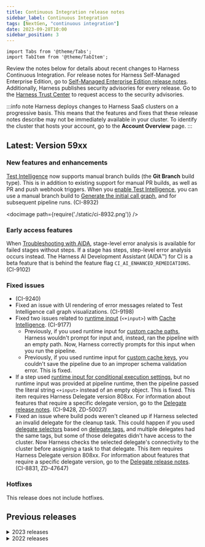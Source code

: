 ```yaml
---
title: Continuous Integration release notes
sidebar_label: Continuous Integration
tags: [NextGen, "continuous integration"]
date: 2023-09-28T10:00
sidebar_position: 3
---
```


```mdx-code-block
import Tabs from '@theme/Tabs';
import TabItem from '@theme/TabItem';
```

<DocsButton icon = "fa-solid fa-square-rss" text="Subscribe via RSS" link="/release-notes/continuous-integration/rss.xml" />

Review the notes below for details about recent changes to Harness Continuous Integration. For release notes for Harness Self-Managed Enterprise Edition, go to [Self-Managed Enterprise Edition release notes](/release-notes/self-managed-enterprise-edition). Additionally, Harness publishes security advisories for every release. Go to the [Harness Trust Center](https://trust.harness.io/?itemUid=c41ff7d5-98e7-4d79-9594-fd8ef93a2838&source=documents_card) to request access to the security advisories.

:::info note
Harness deploys changes to Harness SaaS clusters on a progressive basis. This means that the features and fixes that these release notes describe may not be immediately available in your cluster. To identify the cluster that hosts your account, go to the **Account Overview** page.
:::

## Latest: Version 59xx

<!-- Sept 28 2023 -->

### New features and enhancements

[Test Intelligence](/docs/continuous-integration/use-ci/set-up-test-intelligence/) now supports manual branch builds (the **Git Branch** build type). This is in addition to existing support for manual PR builds, as well as PR and push webhook triggers. When you [enable Test Intelligence](/docs/continuous-integration/use-ci/set-up-test-intelligence/#enable-test-intelligence), you can use a manual branch build to [Generate the initial call graph](/docs/continuous-integration/use-ci/set-up-test-intelligence/#generate-the-initial-call-graph), and for subsequent pipeline runs. (CI-8932)

<!-- ![](./static/ci-8932.png) -->

<docimage path={require('./static/ci-8932.png')} />

### Early access features

When [Troubleshooting with AIDA](/docs/continuous-integration/troubleshoot-ci/aida), stage-level error analysis is available for failed stages without steps. If a stage has steps, step-level error analysis occurs instead. The Harness AI Development Assistant (AIDA:tm:) for CI is a beta feature that is behind the feature flag `CI_AI_ENHANCED_REMEDIATIONS`. (CI-9102)

### Fixed issues

* <!-- unclear --> (CI-9240)
* Fixed an issue with UI rendering of error messages related to Test Intelligence call graph visualizations. (CI-9198)
* Fixed two issues related to [runtime input](/docs/platform/variables-and-expressions/runtime-inputs#runtime-inputs) (`<+input>`) with [Cache Intelligence](/docs/continuous-integration/use-ci/caching-ci-data/cache-intelligence). (CI-9177)
   * Previously, if you used runtime input for [custom cache paths](/docs/continuous-integration/use-ci/caching-ci-data/cache-intelligence#customize-cache-paths), Harness wouldn't prompt for input and, instead, ran the pipeline with an empty path. Now, Harness correctly prompts for this input when you run the pipeline.
   * Previously, if you used runtime input for [custom cache keys](/docs/continuous-integration/use-ci/caching-ci-data/cache-intelligence#customize-cache-keys), you couldn't save the pipeline due to an improper schema validation error. This is fixed.
* If a step used [runtime input for conditional execution settings](/docs/platform/pipelines/w_pipeline-steps-reference/step-skip-condition-settings/#conditional-execution-as-a-runtime-input), but no runtime input was provided at pipeline runtime, then the pipeline passed the literal string `<+input>` instead of an empty object. This is fixed. This item requires Harness Delegate version 808xx. For information about features that require a specific delegate version, go to the [Delegate release notes](/release-notes/delegate). (CI-9428, ZD-50027)
* Fixed an issue where build pods weren't cleaned up if Harness selected an invalid delegate for the cleanup task. This could happen if you used [delegate selectors](/docs/platform/Delegates/manage-delegates/select-delegates-with-selectors) based on [delegate tags](/docs/platform/Delegates/manage-delegates/select-delegates-with-selectors#delegate-tags), and multiple delegates had the same tags, but some of those delegates didn't have access to the cluster. Now Harness checks the selected delegate's connectivity to the cluster before assigning a task to that delegate. This item requires Harness Delegate version 808xx. For information about features that require a specific delegate version, go to the [Delegate release notes](/release-notes/delegate). <!-- The CI change was in 5801 but required delegate 807xx, which there was none, so the delegate portion is in 808xx --> (CI-8831, ZD-47647)

### Hotfixes

This release does not include hotfixes.

## Previous releases

<details>
<summary>2023 releases</summary>

#### September 19, 2023, version 5801

##### New features and enhancements

* You can now use the [Upload Artifacts to S3 step](/docs/continuous-integration/use-ci/build-and-upload-artifacts/upload-artifacts-to-s-3-step-settings) with buckets with [disabled ACLs](https://docs.aws.amazon.com/AmazonS3/latest/userguide/about-object-ownership.html). (CI-8371, ZD-45677)

##### Early access features

This release does not include early access features.

##### Fixed issues

* Fixed an issue where step-level [matrix looping strategies](/docs/platform/Pipelines/looping-strategies-matrix-repeat-and-parallelism) failed due to a mismatch in step identifiers. (CI-9325, ZD-49594, ZD-50209)
* When adding [Environment Variables to Run steps](/docs/continuous-integration/use-ci/run-ci-scripts/run-step-settings#environment-variables), the Visual Editor now allows empty values. This matches existing functionality in the YAML editor where you can use empty quotes to specify an empty value, such as `VAR_NAME: ''`. (CI-9148)
* Fixed two issues in the Get Started workflow: (CI-9147)
   * Removed a redundant field validation for **Branch**, which is not required if you deselect **Store in Git**.
   * **Pipeline Name** is no longer ignored. Previously, pipelines were named `Build REPO_NAME`, regardless of what you entered in **Pipeline Name**.

##### Hotfixes

<!-- Sept 22 2023 -->

* **Version 5802:** Fixed an issue where build pods weren't cleaned up after the build finished. This was due to the cleanup task targeting pods to cleanup by pod IP address. In scenarios where a pod creation request fails, there is no pod IP available for the cleanup task to target. Now, the cleanup task can use pod names or IP addresses. (CI-9699, CI-9688, ZD-51016, ZD-51035, ZD-51064)

#### September 12, 2023, version 5602

##### New features and enhancements

This release does not include new features or enhancements.

##### Early access features

This release does not include early access features.

##### Fixed issues

* Pipelines failed due to a 409 error that occurs if multiple [BuildKit](https://docs.docker.com/build/buildkit) instances attempt to create the same file in a GCP bucket, such as with the [Save Cache to GCS step](/docs/continuous-integration/use-ci/caching-ci-data/save-cache-in-gcs). Now, such errors are ignored when exporting a cache. At the point in a pipeline when a cache is saved, the image is already built and pushed, and errors, such as this 409 error, should not prevent saving the cache. (CI-9323, ZD-49698)
* Removed the `DRONE_WORKSPACE` environment variable from the local runner build infrastructure because it overwrote the working directory. This variable is equivalent to [`HARNESS_WORKSPACE`](/docs/continuous-integration/use-ci/optimize-and-more/ci-env-var/#harness_workspace), which doesn't incorrectly overwrite the working directory. (CI-9303)
* Upgraded `io.netty:netty*` to version `4.1.94.final` to address vulnerabilities. This item requires Harness Delegate version 80505. For information about features that require a specific delegate version, go to the [Delegate release notes](/release-notes/delegate). (CI-8971, ZD-48488)

##### Hotfixes

This release does not include hotfixes.

#### September 07, 2023, version 5504

##### New features and enhancements

This release does not include new features or enhancements.

##### Early access features

This release does not include early access features.

##### Fixed issues

* [Git event webhook triggers](/docs/platform/Triggers/triggering-pipelines) based on GitHub Issue comments failed if the [GitHub connector](/docs/platform/connectors/code-repositories/ref-source-repo-provider/git-hub-connector-settings-reference) connected through the Harness Platform and the account had no delegates. Despite the connector not requiring a delegate, the trigger still failed. This has been fixed. (CI-9150)

##### Hotfixes

This release does not include hotfixes.

#### August 26, 2023, version 5408

##### New features and enhancements

* You can use GitHub connectors with [GitHub App authentication](/docs/platform/connectors/code-repositories/ref-source-repo-provider/git-hub-connector-settings-reference#credentials-settings) in the [Git Clone step](/docs/continuous-integration/use-ci/codebase-configuration/clone-and-process-multiple-codebases-in-the-same-pipeline). (CI-8367)
* Improved support for `DRONE_` environment variables in CI pipelines. This improves compatibility for [plugins](/docs/continuous-integration/use-ci/use-drone-plugins/explore-ci-plugins) and makes it easier to migrate from standalone Drone to Harness CI. (CI-7600)

<!-- /docs/continuous-integration/use-ci/optimize-and-more/ci-env-var-->

##### Early access features

**GitHub App authentication for GitHub connectors (CI-8577)**

This feature is behind the feature flag `CDS_GITHUB_APP_AUTHENTICATION` and it requires Harness Delegate version 80308 or later. Contact [Harness Support](mailto:support@harness.io) to enable the feature flag. For information about features and fixes requiring a specific delegate version, go to the [delegate release notes](/release-notes/delegate).

With this feature flag enabled, you can use a GitHub App as the [primary authentication method for a GitHub connector](/docs/platform/connectors/code-repositories/ref-source-repo-provider/git-hub-connector-settings-reference#credentials-settings).

##### Fixed issues

* Improved the way [Test Intelligence](/docs/continuous-integration/use-ci/set-up-test-intelligence/) handles tests that call more tests. Previously, this rarely caused inaccurate renderings in the call graph visualization for Java-based tests. (CI-9053)
* Fixed an issue where, if you selected runtime input for the codebase connector and repository name in a pipeline template, these settings reverted to fixed values after saving any other change to the template. (CI-8885, ZD-47680, ZD-47744)
* You can now use [expressions](/docs/platform/Variables-and-Expressions/harness-variables), such as those for [matrix strategies](/docs/platform/Pipelines/run-a-stage-or-step-multiple-times-using-a-matrix), in [build infrastructure `platform` settings](/docs/continuous-integration/use-ci/set-up-build-infrastructure/ci-stage-settings#infrastructure) when working in the YAML editor. (CI-6830)
* Removed unnecessary wait time at the end of the initialize step, saving approximately 30 seconds. This fix requires Harness Delegate version 803xx or later. For information about features and fixes requiring a specific delegate version, go to the [delegate release notes](/release-notes/delegate). (CI-9122)
* Fixed an issue where some secrets were not masked as expected in logs. (CI-8134)
* [Webhook triggers](/docs/platform/triggers/triggering-pipelines/) now reattempt calls to SCM APIs if the connection was reset or there was a server-side error. This fixes an issue where intermittent outages in connections to SCM APIs failed to trigger builds. (CI-8904, ZD-47605)
* Filtering the [build list](/docs/continuous-integration/use-ci/viewing-builds) by **Build Type: Branch** now correctly excludes PR builds. (CI-9322, ZD-48837, ZD-49619)

##### Hotfixes

This release does not include hotfixes.

#### August 10, 2023, version 5301

##### What's new

* Improved the consistency of [built-in codebase expression](/docs/continuous-integration/use-ci/codebase-configuration/built-in-cie-codebase-variables-reference) values across build types. You can now expect similar values for these expressions regardless of build type. For example, `<+codebase.commitRef>` now provides a consistent reference for the build, such as `refs/heads/BRANCH_NAME` for a branch build or `refs/tags/TAG_NAME` for a tag build. (CI-7689)

##### Early access

* Enable and configure Cache Intelligence in the Visual editor. (CI-8917)
   * The Cache Intelligence visual editor fields are behind the feature flag `CI_CACHE_INTELLIGENCE`. Contact [Harness Support](mailto:support@harness.io) to enable the feature.
   * You can enable and configure [Cache Intelligence](/docs/continuous-integration/use-ci/caching-ci-data/cache-intelligence) in the Pipeline Studio's Visual editor. Previously, you could only enable Cache Intelligence through the YAML editor. For more information, go to the [Cache Intelligence](/docs/continuous-integration/use-ci/caching-ci-data/cache-intelligence) documentation. This enhancement only applies to Harness Cloud build infrastructure.

<!-- this change added the key and paths fields to the UI -->

##### Fixed issues

* The **Copy** button is now available when editing input sets in the YAML editor. (CI-8199)

#### August 7, 2023, version 5200

##### What's new

This release does not include new features.

##### Early access

This release does not include early access features.

##### Fixed issues

* Fixed an issue that caused [Cache Intelligence](/docs/continuous-integration/use-ci/caching-ci-data/cache-intelligence) to be incompatible with Maven 3.9. (CI-8891)
* Fixed pagination for [license usage](/docs/continuous-integration/get-started/ci-subscription-mgmt#license-usage) tables. (CI-8857)
* If a build started by a [PR webhook](/docs/platform/Triggers/triggering-pipelines) fails, you can manually rerun the build. However, previously, the manual rerun could also fail due to a missing `DRONE_COMMIT_REF` environment variable. Now, this has been fixed, and the expected variable is included in case of manual reruns. (CI-8794, ZD-47417)
* Fixed an issue with handling of new line characters in [GitHub App private key files](/docs/platform/connectors/code-repositories/git-hub-app-support) generated on Windows machines. This fix requires Harness Delegate version 80104 or later. For information about features and fixes requiring a specific delegate version, go to the [delegate release notes](/release-notes/delegate). (CI-8708)

#### July 28, 2023, version 5106

##### What's new

* **Eliminate unnecessary connection tests for GitHub connectors. (CI-7902, ZD-43391)**
   * Harness regularly runs automatic connection tests for your GitHub connectors. Previously, Harness would continue to run these tests even if the tests were failing repeatedly. Now, if the connection test fails due to an authorization issues with GitHub credentials, Harness stops checking the connector until you update the connectors's credentials. This eliminates unnecessary testing that could cause LDAP user accounts in AD to become locked, due to excessive failed access attempts, if a connector's personal access token was associated with a specific user's account.
   * To restart the connection tests, you must edit the [GitHub connector settings](/docs/platform/connectors/code-repositories/ref-source-repo-provider/git-hub-connector-settings-reference) to add new credentials or trigger a connection test with existing, reinstated credentials. Updating the connector settings triggers a connection test, and, if this connection test succeeds, Harness resumes regular testing.
* **Build status links on Azure Repos PRs. (CI-8356, ZD-45085)**
   * Builds triggered by PRs in Azure Repos now include a **Details** link in the PR that you can follow to the [Build details page](/docs/continuous-integration/use-ci/viewing-builds#source-code-repository-links) in Harness.
* **Upload artifacts to Sonatype Nexus.**
   * You can use the **Nexus Publish** Drone plugin to [upload artifacts to Sonatype Nexus](/docs/continuous-integration/use-ci/build-and-upload-artifacts/upload-artifacts-to-sonatype-nexus).

##### Early access

* Enable Cache Intelligence in the Visual editor. (CI-8571)
   * The **Enable Cache Intelligence** UI field is behind the feature flag `CI_CACHE_INTELLIGENCE`. Contact [Harness Support](mailto:support@harness.io) to enable the feature.
   * You can enable [Cache Intelligence](/docs/continuous-integration/use-ci/caching-ci-data/cache-intelligence) in the Pipeline Studio's Visual editor. Previously, you could only enable Cache Intelligence through the YAML editor. For more information, go to the [Cache Intelligence](/docs/continuous-integration/use-ci/caching-ci-data/cache-intelligence) documentation. This enhancement only applies to Harness Cloud build infrastructure.

##### Fixed issues

* Fixed an issue where the active developer count was not reported for builds triggered by cron jobs, custom webhooks, and other triggers. (CI-8502, ZD-46409)
* Fixed an issue where step details for other steps were shown when using [AIDA](/docs/continuous-integration/troubleshoot-ci/aida) to troubleshoot a pipeline with multiple failed steps. (CI-8735)

#### July 18, 2023, version 5003

##### What's new

This release does not include new features.

##### Early access

The `CI_LE_STATUS_REST_ENABLED` feature has been rolled back to early access and disabled by default due to a discovered instability that caused the [CD Container step](/docs/continuous-delivery/x-platform-cd-features/cd-steps/utilities/container-step) to fail. This feature causes CI steps to send status updates to the [Harness Manager](/docs/get-started/harness-platform-architecture#harness-platform-components) directly by HTTP, rather than through a delegate.

This feature flag is now disabled by default and must be re-enabled if your CI-to-Harness-Manager communications need to support client connections with additional certificates. (CI-8338)

##### Fixed issues

* [Test Intelligence](/docs/continuous-integration/use-ci/set-up-test-intelligence/) now reads packages from files for all changed files, instead of relying on the file path to determine the package. This fixes an issue where tests were missed due to the test package not following the order of folders, because Test Intelligence previously determined the package from the class path. (CI-8692)

* The `CI_LE_STATUS_REST_ENABLED` feature has been rolled back to early access due to a discovered instability that caused the [CD Container step](/docs/continuous-delivery/x-platform-cd-features/cd-steps/utilities/container-step) to fail. This feature causes CI steps to send status updates to the [Harness Manager](/docs/get-started/harness-platform-architecture#harness-platform-components) directly by HTTP, rather than through a delegate. This feature flag is now disabled by default and must be re-enabled if your CI-to-Harness-Manager communications need to support client connections with additional certificates. (CI-8338)


#### July 06, 2023, version 4901

##### What's new

This release does not include new features.

##### Early access

This release does not include early access features.

##### Fixed issues

* Applied scrolling to long remediation messages when [troubleshooting with AIDA](/docs/continuous-integration/troubleshoot-ci/aida). (CI-8599)
* The [Builds page](/docs/continuous-integration/use-ci/viewing-builds) now shows the correct user's avatar for manual builds. For scheduled builds, it now shows the schedule trigger name, instead of the latest commit author's name. (CI-8531, ZD-46409)
* If you chose to [run a specific stage](/docs/platform/pipelines/run-specific-stage-in-pipeline/) in a pipeline that had multiple stage types (such as UAT, Build/CI, CD, and so on), and you bypassed a Build stage, then the pipeline could fail due to a backend value being set to an empty string, rather than an object. This is fixed so that this backend value is always an object, even when empty. (CI-8418, ZD-45768)

#### June 28, 2023, version 4301

##### What's new

This release does not include new features.

##### Early access

This release does not include early access features.

##### Fixed issues

* Fixed an issue where Artifactory connector credentials weren't correctly passed to [Upload Artifacts to JFrog Artifactory steps](/docs/continuous-integration/use-ci/build-and-upload-artifacts/upload-artifacts-to-jfrog) in nested [step groups](/docs/continuous-integration/use-ci/optimize-and-more/group-ci-steps-using-step-groups). (CI-8351, ZD-45611)
* BitBucket Cloud limits the key size for sending status updates to PRs, and this can cause incorrect status updates in PRs due to some statuses failing to send. If you encounter this issue with BitBucket Cloud, contact [Harness Support](mailto:support@harness.io) to troubleshoot this issue by enabling a feature flag, `CI_BITBUCKET_STATUS_KEY_HASH`. (CI-8302, ZD-45441)
* Artifacts produced by **Build and push** steps inside a [matrix looping strategy](/docs/platform/pipelines/looping-strategies-matrix-repeat-and-parallelism/) now appear on the **Artifacts** tab on the [Build details page](/docs/continuous-integration/use-ci/viewing-builds). (CI-7970)
* When configuring a [Background step](/docs/continuous-integration/use-ci/manage-dependencies/background-step-settings), the **Entry Point** field is now located under **Additional Configuration** if the stage uses the Harness Cloud, local runner, or self-hosted VM build infrastructure. (CI-6993)
* When creating a step template, the labels for **Configure Run Tests step** and **Configure Run step** have been shorted to **Run Tests** and **Run** respectively. This change follows labeling conventions used elsewhere in Harness CI. (CI-4771)

#### June 19, 2023, version 4204

##### What's new

The Harness Cloud Linux amd64 image has new major and minor versions for multiple components. Major version upgrades are described below. For a complete list of component versions, go to the [Harness Cloud image specifications](/docs/continuous-integration/use-ci/set-up-build-infrastructure/use-harness-cloud-build-infrastructure/#platforms-and-image-specifications). (CI-7537)

:::caution

If you have pipelines running on Harness Cloud that rely on specific component versions, you might need to [lock versions or install additional tools](/docs/continuous-integration/use-ci/set-up-build-infrastructure/use-harness-cloud-build-infrastructure/#lock-versions-or-install-additional-tools) to prevent your pipeline from failing due to image changes.

:::

<details>
<summary>Major version upgrades for the Harness Cloud Linux amd64 image</summary>

| Component | Previous version | Current version |
| --------  | ---------------- | --------------- |
| Homebrew | 3.6.3 | 4.0.17 |
| Miniconda | 4.12.0 | 23.3.1 |
| Lerna | 5.5.2 | 6.6.2 |
| Bazel | 5.3.1 | 6.1.2 |
| Docker-Moby Client | 20.10.18 | 23.0.6 |
| Docker-Moby Server | 20.10.18 | 23.0.6 |
| Heroku | 7.63.4 | 8.1.3 |
| Kustomize | 4.5.7 | 5.0.2 |
| Google Cloud SDK | 403.0.0 | 428.0.0 |
| Netlify CLI | 12.0.0 | 15.0.2 |
| ORAS CLI | 0.15.0 | 1.0.0 |
| Vercel CLI | 28.4.4 | 29.1.1 |
| Google Chrome | 106.0.5249.61 | 113.0.5672.92 |
| ChromeDriver | 106.0.5249.21 | 113.0.5672.63 |
| Chromium | 106.0.5235.0 | 113.0.5672.0 |
| Microsoft Edge | 105.0.1343.53 | 113.0.1174.35 |
| Microsoft Edge WebDriver | 105.0.1343.53 | 113.0.1774.35 |
| Android Command Line Tools | 7.0 | 9.0 |
| Android Emulator | 31.3.11 | 32.1.12 |
| Android SDK Platform-Tools | 33.0.3 | 34.0.1 |

</details>

##### Early access

* **Output variables automatically become environment variables (CI-7817, ZD-39203)**
  * Output variables from steps can be available as environment variables for other steps in the same Build (`CI`) stage. This functionality is behind a feature flag, `CI_OUTPUT_VARIABLES_AS_ENV`.
  * This means that, if you have a Build stage with three steps, an output variable produced from step one is automatically available as an environment variable for steps two and three. In other steps in the same stage, you can refer to the output variable by its key without additional identification. For example, an output variable called `MY_VAR` can be referenced later as simply `$MY_VAR`. Without this feature flag enabled, you must use an [expression](/docs/platform/variables-and-expressions/runtime-inputs/#expressions) to reference where the variable originated, such as `<+steps.stepID.output.outputVariables.MY_VAR>`.
  * For more information on this feature, go to the documentation on [Output variables](/docs/continuous-integration/use-ci/run-ci-scripts/run-step-settings#output-variables).
* **Remote debugging enhancements (CI-8135, CI-8048)**
  * **Re-run in Debug Mode** now supports Python and PowerShell Core (`pwsh`). You can also now use debug mode for local runner build infrastructures. The remote debugging functionality is behind a feature flag, `CI_REMOTE_DEBUG`. For more information, go to [Debug with SSH](/docs/continuous-integration/troubleshoot-ci/debug-mode).

##### Fixed issues

* Improved error messages for [Run steps](/docs/continuous-integration/use-ci/run-ci-scripts/run-step-settings) using [AWS connectors](/docs/platform/connectors/cloud-providers/add-aws-connector) with invalid credentials in [VM build infrastructures](/docs/category/set-up-vm-build-infrastructures). (CI-7942, ZD-44039)
* Fixed an issue where the active developer count was not reported for builds triggered manually. (CI-8025)
* Fixed an issue related to logs for Background steps. (CI-7615, ZD-44501)

##### Hotfix versions 4205, 4206

Released June 22, 2023 - These hotfixes addressed regressions that caused existing pipelines to fail.

#### June 12, 2023, version 4006

##### What's new

This release does not include new features.

##### Early access

This release does not include early access features.

##### Fixed issues

Fixed an issue where Git status updates failed if the Azure repository/project name had white space. Harness now decodes white spaces in URLs so the Git status update request can succeed. The [Harness Delegate version 79503 or later](/release-notes/delegate) is required for this fix. (CI-8105, ZD-44679)

#### June 01, 2023, version 3903

##### What's new

This release does not include new features.

##### Early access

This release does not include early access features.

##### Fixed issues

* Previously, in situations where a build pod wasn't created, an error occurred when the cleanup event couldn't find details of a pod to cleanup. Now, handling has been added to avoid this error. (CI-8065)
* Fixed an issue where running multiple [Build and Push to Docker steps](/docs/continuous-integration/use-ci/build-and-upload-artifacts/build-and-push-to-docker-hub-step-settings) in [parallel](/docs/platform/Pipelines/looping-strategies-matrix-repeat-and-parallelism) could result in multiple copies of the same image being pushed to the Docker repository. While the image names were different, the underlying image was the same. (CI-8039)
* Fixed an issue where passing an empty runtime input value for the **Dockerfile** setting in a [Build and Push to Docker step](/docs/continuous-integration/use-ci/build-and-upload-artifacts/build-and-push-to-docker-hub-step-settings) didn't resolve properly. (CI-7912, ZD-43490)

##### Hotfix version 3904

This hotfix was released on June 5, 2023. This hotfix does not include customer-facing changes.

#### May 23, 2023, version 3805

Starting with the May 04, 2023 release, CI release notes use the CI Manager version number rather than the Harness Delegate version number.

##### What's new

Added support for showing artifacts on the **Artifacts** tab in Harness Cloud and VMs. (CI-7218)

Previously, this was supported only for Kubernetes builds. The artifacts are visible on the execution **Artifact** tab and the artifact details are visible on the step output window.

##### Early access

Harness CI now supports remote debugging. This feature was initially released in January 2023 and subsequently reverted for further development. Debug mode is available if all of the following conditions are met:

* You have the feature flag `CI_REMOTE_DEBUG` enabled. Contact [Harness Support](mailto:support@harness.io) to enable this feature.
* The build infrastructure uses a Linux-based OS.
* The build fails at a **Run** step with a Bash or Shell script in a **Build** (`CI`) stage.
* The build runs in Harness Cloud, on a virtual machine, or in Kubernetes.

You can re-run builds in debug mode through the **Builds**, **Execution**, and **Execution History** pages of the Harness UI. For more information, go to the [debug mode](/docs/continuous-integration/troubleshoot-ci/debug-mode) documentation.

##### Fixed issues

* Fixed the [license usage](/docs/continuous-integration/get-started/ci-subscription-mgmt) sort function. (CI-7945)
* [Cache Intelligence](/docs/continuous-integration/use-ci/caching-ci-data/cache-intelligence) now supports caching subdirectory builds. (CI-7853)
* In step templates for **Run**, **Run Tests**, and **Background** steps, the `connectorRef` and `image` settings are now optional because these settings are not required for all build infrastructures. Validations are triggered when you use these templates in a pipeline that requires these settings. (CI-7845)
* Previously, test splitting wouldn't work with step-level parallelism on a Kubernetes cluster build infrastructure due to the way certain environment variables were read. This is fixed. (CI-7800, CI-7803, ZD-43259, ZD-43272)
* If you run a pipeline that uses a Kubernetes cluster build infrastructure and step templates with empty `connectorRef` and `image` values, the resulting error message is more accurate and informative. (CI-7785)
* When manually running a pipeline, you can chose to run specific stages, rather than the entire pipeline. Previously, if you chose to run only stages with **Clone Codebase** disabled, you were blocked by a field validation error requiring you to populate the **Git Branch** and **Repository** fields, which weren't visible. This has been fixed so that you are only asked to provide codebase information if **Clone Codebase** is enabled for at least one of the selected stages. (CI-7559, CI-7934 ZD-41974, ZD-43980, ZD-44041)
* If the GitLab SCM URL is of the form of anything other than `https://<domain>/project/repo.git`, then the API access fails for the connector. To fix this, a new field called `apiUrl` was added to the connector YAML. You can specify the new field to be used for all API requests. (CI-7838)

#### May 04, 2023, version 3506

Starting with this release, CI release notes use the CI Manager version number rather than the Harness Delegate version number.

##### What's new

* The CI Getting Started workflow now saves the pipeline remotely (in your Git repository) by default. Previously, the pipeline was stored inline (in Harness) unless you manually selected remote storage. The Getting Started workflow also automatically creates two [input sets](/docs/platform/pipelines/input-sets/) for [Git event triggers](/docs/platform/Triggers/triggering-pipelines): one for a PR trigger and one for a Push trigger. (CI-7602)
* You can now reference [output variables produced by Plugin steps](/docs/continuous-integration/use-ci/use-drone-plugins/plugin-step-settings-reference#output-variables) in pipelines that use Kubernetes cluster build infrastructures. This is an addition to previously-existing support for Harness Cloud and self-hosted Cloud provider VM build infrastructures. (CI-7491)
* [Local runner](/docs/continuous-integration/use-ci/set-up-build-infrastructure/define-a-docker-build-infrastructure) and [Kubernetes cluster](/docs/continuous-integration/use-ci/set-up-build-infrastructure/k8s-build-infrastructure/set-up-a-kubernetes-cluster-build-infrastructure) build infrastructures now support pipeline- and stage-level [delegate selectors](/docs/platform/Delegates/manage-delegates/select-delegates-with-selectors). You can use pipeline and stage-level delegate selectors to override the platform or connector delegate. This level of delegate selection isn't supported for Harness Cloud or self-hosted Cloud provider VM build infrastructures. (CI-6237)

##### Early access

This release does not include early access features.

##### Fixed issues

* Fixed an issue where the [SSL Verify setting](/docs/continuous-integration/use-ci/codebase-configuration/clone-and-process-multiple-codebases-in-the-same-pipeline#ssl-verify) in the **Git Clone** step always treated the value as false. (CI-7721, ZD-42483)

#### April 22, 2023, version 79111

##### What's new

* The CI Getting Started workflow leads you through creating an SCM connector and a pipeline. This workflow has been improved to generate a pipeline based on the repository you select. (CI-7603)
* The **Run as User** setting is now available for [Run steps](/docs/continuous-integration/use-ci/run-ci-scripts/run-step-settings), [Run Tests steps](/docs/continuous-integration/use-ci/set-up-test-intelligence/#add-the-run-tests-step), and [Plugin steps](/docs/continuous-integration/use-ci/use-drone-plugins/plugin-step-settings-reference) in stages that use [Harness Cloud build infrastructure](/docs/continuous-integration/use-ci/set-up-build-infrastructure/use-harness-cloud-build-infrastructure). This setting allows you to specify a user ID to use for processes running in containerized steps. (CI-7493)
* Added validations for pipelines that use the [Harness Cloud](/docs/continuous-integration/use-ci/set-up-build-infrastructure/use-harness-cloud-build-infrastructure) macOS build infrastructure, which doesn't support containerized steps. The new validations produce an error message if any applicable steps, such as [Run steps](/docs/continuous-integration/use-ci/run-ci-scripts/run-step-settings), have the **Image** and either **Container Registry** or **Connector** fields populated. (CI-7221)

##### Early access

This release does not include early access features.

##### Fixed issues

* Build statuses are now updated as expected in BitBucket if the [BitBucket connector's Authentication settings](/docs/platform/connectors/code-repositories/ref-source-repo-provider/bitbucket-connector-settings-reference/#authentication) use a text secret for the **Username**. (CI-7576, ZD-41969)
* Fixed an issue where looping strategies were not working for some steps. (CI-7499, ZD-41659)
* When you [create a step template](/docs/continuous-delivery/x-platform-cd-features/templates/create-a-remote-step-template) for a [Run step](/docs/continuous-integration/use-ci/run-ci-scripts/run-step-settings), the **Container Registry** and **Image** fields are now optional because these fields are not required for all build infrastructures. (CI-7594, ZD-42131, ZD-43027)
* Fixed an issue where [GCP connectors](/docs/platform/connectors/cloud-providers/connect-to-google-cloud-platform-gcp/) that inherit credentials from a Delegate were erroneously reporting failed connection tests. (CI-7538)

#### April 10, 2023, version 79015

##### What's new

* Your CI pipelines can automatically update Jira issues when builds and deployments occur. For more information, go to [Explore plugins](/docs/continuous-integration/use-ci/use-drone-plugins/explore-ci-plugins). (CI-7222)
* The following features are now generally available. These were enabled by default for all users, but they were behind features flags until they were deemed stable. (CI-6537)
  * `CI_LE_STATUS_REST_ENABLED`: All CI steps send status updates to the [Harness Manager](/docs/get-started/harness-platform-architecture#harness-platform-components) directly by HTTP rather than through a Delegate.
  * `CI_DISABLE_GIT_SAFEDIR`: To facilitate `git config` operations, [Run](/docs/continuous-integration/use-ci/run-ci-scripts/run-step-settings) and [Run Tests](/docs/continuous-integration/use-ci/set-up-test-intelligence/#add-the-run-tests-step) steps automatically run a [Git safe.directory](https://git-scm.com/docs/git-config#Documentation/git-config.txt-safedirectory) script.

##### Early access

This release does not include early access features.

##### Fixed issues

* You can now successfully use [references to secrets in non-Harness Secret Managers](/docs/platform/secrets/secrets-management/reference-existing-secret-manager-secrets) in CI pipelines. Previously, these references failed because CI handles secrets as environment variables and some characters in these types of secret references aren't supported for environment variables. Now, CI automatically replaces unsupported characters with supported ones so it can process these references as environment variables. (CI-7443, ZD-41124)
* In the Get Started wizard, selecting **Learn more about Harness CI** now only scrolls the body of the screen, rather than the entire UI. (CI-7522)
* When creating a [stage template](/docs/platform/templates/add-a-stage-template), the UI no longer crashes if you select the [expression input type](/docs/platform/variables-and-expressions/runtime-inputs) for the **Shell** field in a **Run** step. (CI-7510)
* Fixed a minor UI issue where selecting the **Commits** tab on the [Build details page](/docs/continuous-integration/use-ci/viewing-builds) caused the navigation menu to expand. (CI-6274)

#### March 31, 2023, version 78914

##### What's new

* When you [use a GitHub App in a GitHub connector](/docs/platform/connectors/code-repositories/git-hub-app-support), you can now use encrypted text secrets for the **Installation ID** and **Application ID**. (CI-7380)
* Added a [codebase expression](/docs/continuous-integration/use-ci/codebase-configuration/built-in-cie-codebase-variables-reference) for commit messages: `<+codebase.commitMessage>`. (CI-7222)

##### Early access

This release does not include early access features.

##### Fixed issues

Fixed an issue related to secrets resolution in the [GitHub Action plugin step](/docs/continuous-integration/use-ci/use-drone-plugins/ci-github-action-step). (CI-6969, CI-7300)

#### March 24, 2023, version 78817

##### What's new

* [Cache Intelligence](/docs/continuous-integration/use-ci/caching-ci-data/cache-intelligence) is now generally available. With Cache Intelligence, Harness automatically caches and restores common dependencies. You don't need to bring your own storage because Harness stores the cache in the Harness-hosted environment, Harness Cloud. (CI-7127)
* [Harness Cloud](/docs/continuous-integration/use-ci/set-up-build-infrastructure/use-harness-cloud-build-infrastructure) build infrastructure now supports **Run as User** for [Plugin](/docs/continuous-integration/use-ci/use-drone-plugins/plugin-step-settings-reference) and [Run](/docs/continuous-integration/use-ci/run-ci-scripts/run-step-settings) steps that are running on containers. (CI-7320)

##### Early access

This release does not include early access features.

##### Fixed issues

* You can now use [variable expressions](/docs/platform/variables-and-expressions/runtime-inputs) for the **Shell** and **Image Pull Policy** settings. Previously, selecting the **Expression** input type for **Shell** caused a UI-breaking error, and providing an expression for **Image Pull Policy** caused a field validation error. (CI-7071, ZD-40277)
* If a CI pipeline fails at the **Initialize** step due to an [Azure Repos connector](/docs/platform/connectors/code-repositories/connect-to-a-azure-repo) having an on-premises **Azure Repos Project URL**, the error message clearly describes the root cause. This failure occurs because CI doesn't support Azure DevOps Server Repositories (also known as _on-premises Azure Repos_). (CI-6322)
* If you configure a [code repo connector](/docs/category/code-repo-connectors) where the **URL Type** is **Account**, the **Connection Test** now shows the full test repo URL, which is the URL used to test the connection, rather than the account URL. (CI-4398)
* Attempting to manually clone a PR through a Git connector that doesn't have API access enabled now returns an error message indicating that the connector doesn't have the required API access. (CI-7192)
* The deprecated Harness images warning banner no longer appears when there are no deprecated images in use. (CI-7335)

#### March 15, 2023, version 78712

##### What's new

* The [Base Image Connector setting](/docs/continuous-integration/use-ci/build-and-upload-artifacts/build-and-push-to-ecr-step-settings#base-image-connector) for the **Build and Push to ECR** step now supports all Docker-compliant registries. Previously, this setting only supported Docker Hub registries. (CI-7153, CI-7091, ZD-40319)
* You can now call pipeline-level variables in steps as environment variables. This is an extension of existing functionality that allows you to call stage-level variables in steps as environment variables. (CI-6709, ZD-39203)
* When configuring [SCM connectors](/docs/category/code-repo-connectors):
  * Failed connection tests now return more detailed error messages. (CI-7089)
  * The placeholder text in the **Repository URL** field shows a complete repo URL example. (CI-5750)

##### Early access

This release does not include early access features.

##### Fixed issues

* When configuring [local build infrastructure](/docs/continuous-integration/use-ci/set-up-build-infrastructure/define-a-docker-build-infrastructure), it was not possible to select the Windows operating system. This issue has been resolved and the Windows OS is available again. (CI-7111, ZD-40311)
* Builds no longer fail if steps in different step groups have the same `identifier`. Additionally, to prevent steps in step groups from producing artifacts with identical artifact IDs, when steps in step groups produce artifacts, the resulting artifact IDs now use a unique identifier that reflects the step's presence in a step group. (CI-7115)
* If a pipeline's [codebase clone depth](/docs/continuous-integration/use-ci/codebase-configuration/create-and-configure-a-codebase) was set to `0`, manually triggered builds would override this setting and clone at a depth of 50 instead. This issue did not occur for depth settings other than `0`, and it did not occur for non-manual triggers. Now, manually triggered builds won't override the depth setting when it is set to `0`. (CI-7083, ZD-40306)
* When manually triggering a build, the default repository is populated for on-prem Git connectors. (CI-6814)
* If you change a stage's build infrastructure after adding steps to the stage, field validations for step settings are now triggered as expected when building and saving pipelines. This is important for settings that are unavailable or optional with some build infrastructures but required for others. (CI-6209)
* Fixed an issue where builds triggered by issue comments had the incorrect PR status or link for some SCM providers. (CI-6978)
* Fixed several issues related to error messages on the [Build details page](/docs/continuous-integration/use-ci/viewing-builds#build-details):
  * If the Docker runner was down for a build using local build infrastructure, the error message now contains the correct wording corresponding with the local build infrastructure, rather than wording relevant to a Kubernetes build infrastructure. (CI-6854)
  * An `unsupported image` warning banner incorrectly appeared for builds that did not use Kubernetes build infrastructure. (CI-7098, ZD-40428)
  * The `unsupported image` warning banner no longer pushes the bottom of the log region outside the scrollable area. (CI-7098, ZD-40428)
* Unresolved stage-level and pipeline-level environment variables generated exception errors in cases where those variables were expected to receive a value at a later point in the pipeline. These variables now supplement a default (`null`) value if no initial value is available. (CI-7125)

#### February 23, 2023, version 78507

##### What's new

In addition to fixed values and runtime inputs, you can now use [expressions](/docs/platform/variables-and-expressions/runtime-inputs#expressions) for the **Repository Name** in your pipelines' input sets, triggers, and codebase configuration settings. This is useful for pipelines that you use with multiple repositories. (CI-6657, ZD-38657)

![The CI pipeline codebase configuration settings window.](static/ci-pipeline-codebase-reponame-exp.png)

##### Early access

This release does not include early access features.

##### Fixed issues

Modifying a step template's **Step Parameters** no longer removes failure strategies from the template's **Advanced** settings. (CI-6801, ZD-39108)
<!-- Alternate longer version: When you edit a step template that includes a failure strategy, modifying the template's **Step Parameters** no longer removes the **Failure Strategy** configuration from the template's **Advanced** settings. -->

#### February 15, 2023, version 78421

##### What's new

* Microsoft Windows (amd64) is now a supported [Harness Cloud](/docs/continuous-integration/use-ci/set-up-build-infrastructure/use-harness-cloud-build-infrastructure) build infrastructure option. (CI-5455)
* **Python** is now available as a built-in **Shell** option for [Run steps](/docs/continuous-integration/use-ci/run-ci-scripts/run-step-settings). (CI-6692)
* [Run steps](/docs/continuous-integration/use-ci/run-ci-scripts/run-step-settings) can now reference images in GCR through [GCP connectors](/docs/platform/connectors/cloud-providers/connect-to-google-cloud-platform-gcp) that use inherited credentials. (CI-5758, ZD-38986)
  * GCP connectors are authenticated through either a GCP service account key or by inheriting credentials from the Harness delegate running in GCP. This change improves how you can use GCP connectors with inherited credentials in your pipelines.
  * Previously, if you wanted a Run step to call an image in GRC, the GCP connector attached to your Run step had to use service account key authentication. Now, the GCP connector can use either authentication method.
* Use [Background steps](/docs/continuous-integration/use-ci/manage-dependencies/background-step-settings) to configure service dependencies. (CI-5580)
  * The Background step allows for better control and configuration of services than the now-deprecated Configure Service Dependency step.
  * Pipelines with Configure Service Dependency steps remain backwards compatible, but this step is not available for new pipelines.
  * Replace Configure Service Dependency steps with Background steps to take advantage of the more robust control and configuration option.
* [Pipeline execution status links](/docs/continuous-integration/use-ci/viewing-builds) in Git pull requests now direct you to the associated stage within the pipeline, rather than the pipeline as a whole. (CI-6813)
* Improved handling of Azure repo URLs in [Git webhook pipeline triggers](/docs/platform/triggers/triggering-pipelines). (CI-5720)

##### Early access

This release does not include early access features.

##### Deprecations

The Configure Service Dependency step is deprecated in favor of the [Background step](/docs/continuous-integration/use-ci/manage-dependencies/background-step-settings), which allows for better control and configuration of services. Pipelines with Configure Service Dependency steps remain backwards compatible, but this step is not available for new pipelines. Replace Configure Service Dependency steps with Background steps to take advantage of the more robust control and configuration options. (CI-5580)

##### Fixed issues

* With the feature flag `NEW_LEFT_NAV_BAR` enabled, you can view build details at the project level without drilling down into individual modules. When viewing build details from the project level, the **Commits** tab produced a `404` error. This is fixed. (CI-6817)
* Expressions used in pipeline codebase properties unexpectedly resolved to `null`, which caused builds to fail due to missing variable input. These expressions now resolve to their expected values. (CI-6679, ZD-38122, ZD-38241, ZD-38698, ZD-39088)

   ![The CI Codebase Configuration window with the fields set to accept variable expression input.](static/ci-codebase-config-exp-values.png)

* The CI Getting Started workflow leads you through creating an SCM connector and a pipeline. Previously, exiting the Getting Started workflow before creating a pipeline resulted in incomplete connector configuration, and attempting to use the incomplete connector in a pipeline produced the following error: `Invalid argument(s): Both plain text and secret value cannot be null for the field`. If you encounter this error, replace the pipeline's SCM connector with a new one. (CI-6443)

#### February 6, 2023, version 78321

##### What's new

* Linux ARM is now supported in [Harness Cloud](/docs/continuous-integration/use-ci/set-up-build-infrastructure/use-harness-cloud-build-infrastructure) build infrastructures. (CI-5787)
* The Harness UI now shows a detailed warning when a CI build uses unsupported versions of any CI build images. (CI-6721)

##### Early access features

This release does not include early access features.

##### Fixed issues

* Improved the error message that appears in the UI when a Git test connection fails. (CI-6889)
* Fixed an issue where feature flags would sometimes not work with CI due to a backwards-compatibility issue. (CI-6687)
* Fixed an issue where the Commits tab would show a 404 error in the CD build UI. (CI-6632)

#### January 17, 2023, version 78215

##### What's new

* This release includes two new CI steps for integrating your Harness CI pipelines with GitHub Actions and Bitrise. The following steps are available in Harness Cloud build infrastructures only.
   - An Actions step to run GitHub Actions.
   - A Bitrise step to run Bitrise steps and workflows. (CI-6479)
* *The remote debugging feature announced in this release was reverted due to a security concern.* (CI-6350)
* You can now specify hostnames instead of IPs in Kubernetes build infrastructures. This enables your pipelines to communicate with external services using hostnames. The following Harness YAML snippet shows how to set up aliases for your cluster in the CI stage **Infrastructure** section. (CI-5996, ZD-36578)

##### Defining hostnames to use in a Kubernetes build infrastructure

``` yaml
infrastructure:
    type: KubernetesDirect
    spec:
      connectorRef: account.test
      namespace: harness-delegate
    hostNames:
      - abc.com
      - xyz.com
```

##### Early access features

This release does not include early access features.

##### Fixed issues

This release does not include fixed issues.

#### January 10, 2023, version 78105

##### What's new

This release does not include new features.

##### Early access features

This release does not include early access features.

##### Fixed issues

* Fixed an issue in the onboarding UI. In some cases, the web UI did not connect with the specified git account immediately after OAuth setup. (CI-6518)
* You can now use codebase fields as expressions. Previously, when the codebase repository name was defined by `<+pipeline.name>`, the built-in variables `<+codebase.branch>` and `<+codebase.commitSha>` returned null. (CI-6478, ZD-38122, ZD-38241)
* Fixed an issue that prevented Azure connectors from connecting to repos with URLs that contained spaces or `%20`. (CI-6465)
* Fixed an issue where CI reported an upload to an S3 as successful even if the upload failed. (CI-6420, ZD-37931)
* Fixed an issue in the onboarding UI where the **Select Your Repository** progress bar was incorrect. (CI-6335)
* Fixed an issue where a build did not run when a user selected **Run** in the **Pipeline Editor** UI. To run the build, the user needed to go to the YAML editor, save, and then run. (CI-6239)
* Added a log entry when a CI step skips a directory when uploading to an S3 bucket. (CI-6205)

</details>

<details>
<summary>2022 releases</summary>


#### December 22, 2022, version 77908

##### What's new

* Customers on the free plan can now run 5 stages per day on the CI hosted infrastructure. Contact Harness Sales to upgrade your plan. (CI-6430)
* The onboarding experience for new users has been enhanced. You can now create a sample "Hello-world" pipeline even without a repository selected/created.  (CI-6348)

##### Early access features

This release does not include early access features.

##### Fixed issues

This release does not include fixed issues.

#### December 13, 2022, version 77808

##### What's new

This release does not include new features.

##### Early access features

This release does not include early access features.

##### Fixed issues

- Recently, Harness added a new background step to allow CI users to easily set service dependencies instead of using the stage setting for service dependencies. However, since the feature flag stage still relies on the stage service dependencies, this capability was added back to the UI with this fix. (CI-6308)
- An unnecessary view appeared momentarily in the new CI Get Started flow. This issue has been fixed. (CI-6103)
- Previously, users were unable to apply changes after updating the Language field in the Configure Run Tests Step because the Build Tool and Arguments fields were required. The Build Tool and Arguments can now be set dynamically using inputs, allowing users to add and edit the Configure Run Tests Step and save it as a template. (CI-4868)

#### December 7, 2022, version 77716

##### What's new

This release does not include new features.

##### Early access features

This release does not include early access features.

##### Fixed issues

This release does not include fixed issues.

#### November 29, 2022, version 77608

##### What's new

- New Subscription ID field. (CI-6032)
  An Azure subscription ID is now required in the Build and Push ACR step to enable the display of artifacts uploaded by the steps on the Artifacts tab.

- New background step to define the service dependency. (CI-5580)
  A new background step has been added to define the service dependency in CI. The previous stage settings of service dependency are now deprecated. The new background step allows for better control and configuration of services.

##### Early access features

This release does not include early access features.

##### Deprecated features

- AWS Code Commit (CI-5665)
  The AWS Code Commit Git connector has been deprecated. Going forward, use the generic Git connector to integrate with AWS Code Commit.

- Service dependency stage settings. (CI-5580)
  The option to create service dependency has been deprecated. Going forward, use the background step.

##### Fixed issues

This release does not include fixed issues.

#### November 11, 2022, version 77433

##### What's new

This release does not include new features.

##### Early access features

This release does not include early access features.

##### Fixed issues
When building and pushing an image to ACR using a built-in step, the artifact does not appear on the Artifacts tab. (CI-5727)

This issue has been fixed. The artifact now appears on the Artifacts tab.

##### Miscellaneous updates

The number of parallel step executions with matrix are now limited on the free plan. (CI-6061)

#### November 6, 2022, version 77317

##### What's new

The Custom Git Connector now supports connection via the Harness Platform, in addition to the ability to connect through the Harness Delegate. Connecting through Harness Secrets Manager is required to use the generic git connector on the Harness Cloud build infrastructure hosted by Harness. (CI-5666)

##### Early access features

This release does not include early access features.

##### Fixed issues

- Retrying a failed pipeline crashes for PR codebase type. (CI-5974)
  This issue has been fixed.

- Windows PowerShell commands do not start on a new line. (CI-5961)
  Commands now start on a new line.

- When creating a connector for an API authentication Personal Access Token, the All tab does not display. (CI-5960)
  This issue has been fixed.
- Empty trigger data for non-CI pipelines does not show a message. (CI-5879)
  A static message now appears for CD manual executions.

- A file artifact URL does not show for artifact type File. (CI-5872)
  A colon (:) appears instead of the file artifact URL.
  This issue has been fixed.

- Unable to run the Google Cloud Function Drone plugin (CI-5869)
  The issue occurs because unexpected \_uuid elements were being added to the settings.
  To resolve this issue, the \_uuid attribute was removed from the nested setting attribute in the CI plugin step type.

- Intermittent issue in which a hosted build cannot fetch a code repo due to an internal exception. (CI-5622)
  This issue has been fixed.

#### October 21, 2022, version 77221

##### What's new

This release does not include new features.

##### Early access features

This release does not include early access features.

##### Fixed issues

- Fixed an intermittent issue in which a hosted build could not fetch a code repo due to an internal exception. (CI-5622)
- Improved the validation error message that appears when user tries to include an unsupported character in a step name. (CI-5693)

#### October 18, 2022, version 77116

##### What's new

The Infrastructure tab in Build steps has been updated to show only supported options when a Hosted build infrastructure is selected. (CI-5737)

##### Early access features

This release does not include early access features.

##### Fixed issues

- Fixed an issue in which tags for a Build and Push Artifact step would resolve to NULL because the tag string had a dash (-) rather than an underscore (\_). (CI-5305)
- Fixed an issue where the PR build status would not get updated in GitHub consistently. (CI-5411, ZD-33910, ZD-34304, ZD-34547, ZD-35359)
- Fixed an issue where artifacts would not get listed in the Artifacts tab. (CI-5736)
- Fixed a UI issue where the Repo Name width was incorrect when specifying a runtime input. (CI-5744)

#### October 7, 2022, version 77025

##### What's new

- Run Step logs now show the commands that the step will run before it runs them. This functionality is limited to Kubernetes build infrastructures. (CI-5557)
- You can now select Kotlin and Scala as languages in the Run Tests step when setting up Test Intelligence. You can also select sbt as a build tool for Scala. (CI-5653, CI-3333)

##### Early access features

This release includes a new Docker delegate that you can install and run directly on a host. This feature is behind a Feature Flag CI_DOCKER_INFRASTRUCTURE. (CI-5680)

##### Fixed issues

- UI fix: Improved alignment of the Repository Name field in the Build Stage setup wizard. (CI-5509)
  Fixed a back-end issue to ensure that a Bitbucket Connector with API enabled updates the status in Bitbucket as intended. (CI-5625)

- UI fix: When configuring a Service Dependency in an AWS or other cloud infrastructure, the UI should not show Kubernetes-only settings (Run as user, Privileged, and Resource Limits). CI-5628
  Previously added the Actor UUID in Sender for PR Comment webhook event for Bitbucket. Including this information in the other webhooks events as well. Now that the UUID is added, CI Manager can use this. (CI-5657)

- Fixed an issue that could cause CI builds to stall if the build process could not access the binary /usr/local/bin/split_tests. (CI-5664)
  Reverted a previous code change to ensure that a build on a VM infrastructures deletes the VM if the build gets aborted. (CI-5691)

#### September 29, 2023, version 76921

##### What's New

- CI pipelines now support workflows that can run with some runtime inputs undefined. Previously a pipeline would fail if any runtime input was undefined for any field such as an environment variable, label, build argument, or port binding. (CI-5116 , ZD-33893, ZD-34255)

##### Early access features

This release does not include early access features.

##### Fixed issues

- Fixed a UI issue when adding a new build stage to a new pipeline: when the user enters a name in the Repository Name field, the UI should show the repo URL getting generated under the field. (CI-5579)
- Fixed a back-end pipeline issue in which the namespace field that was undefined in an infrastructure definition might be undetected and result in a Null Pointer Exception. (CI-4788)

#### September 22, 2022, version 76817

##### What's new

This release does not include new features.

##### Early access features

This release does not include early access features.

##### Fixed issues

- Fixed a UI issue to ensure that a hint appears in a Git Clone step if there is a connectivity issue with the Delegate. (CI-4518)
- Fixed an issue in which CRUD events were not getting processed and acknowledged. (CI-5556)
- Fixed an issue where an update to a Matrix looping strategy did not persist in the UI after saving a step. (CI-5523)
- Added back-end validation to ensure that a user cannot create a Bitbucket connector with different usernames for standard and API Authentication access. (CI-5504, ZD-34241)
- Improved handling of GitHub registration requests and responses, which prevents trigger webhook creation failures in hosted build infrastructures. (CI-5251)
- Added logic to prevent a Null Pointer Exception if a user adds a AWS_ACCESS_KEY_ID variable with no value to a pipeline. (CI-4884)
- Fixed an issue in the Run Tests step that could cause a manual build to fail if a Git branch was not specified. (CI-4581, ZD-34734)

#### September 14, 2022, version 76708

##### What's new

This release does not include new features.

##### Early access features

This release does not include early access features.

##### Fixed issues

- Added UI validation to ensure the Limit Memory and Limit CPU fields have the required formats. Previously, incorrect values for these fields were flagged during a build, which would cause the build to fail. (CI-5463)
- Added a force-kill flag to ensure that CI pods are deleted during a build cleanup. This ensures that pods get cleaned up even if they are in an Unknown or Not-Ready state. (CI-5377)
- Changed the "exit x" button that appears when creating a connector to make it more visible. (CI-5323)
- Added a validation to ensure that a user provides a repo name when setting up a trigger with an account-level Git connector. Without this validation, the UI would allow users to click Save without a repo name but the trigger would not get created. (CI-5315)
- Improved the error message that appears when a connection test fails because an account-level resource is trying to use a project-level secret. (CI-4705)
- Fixed an issue in the Run Tests step that could cause a manual build to fail if a Git branch was not specified. (CI-4581)

#### September 7, 2022, version 76619

##### What's new

This release does not include new features.

##### Early access features

This release does not include early access features.

##### Fixed issues

Improved the Harness UI to make it easier to search for a specific test under the 'Tests" tab. (CI-3777)

#### August 31, 2022, version 76515

##### What's new

This release does not include new features.

##### Early access features

This release does not include early access features.

##### Fixed issues

- Added a validation to ensure that the Bitbucket Account URL has the correct syntax when setting up a connector. (CI-5235)
- Fixed an issue where some users did not see existing Git connectors when setting up a pipeline in a hosted build infrastructure. (CI-5309)
- Fixed the Overview page refresh rate to ensure that the page fully loads with each refresh. (CI-5322)
- Added the feature flag CI_TI_DASHBOARDS_ENABLED back after it was deleted previously. (CI-4324)

#### August 25, 2022, version 76426

##### What's new

- This release includes a new Git Clone step that clones a repo separate from the repo specified in the Codebase object. This step supports all the config options supported for Codebase objects. (CI-4692)

- You can now use a hosted delegate for Docker, Artifactory, AWS, GCP, BitBucket, GitLab, and Azure connectors. (CI-4828, CI-5241)

##### Early access features

This release does not include early access features.

##### Fixed issues

- Bitbucket behavior on Self-Managed Platforms is improved when downloading large repos using the OPTIMIZED_GIT_FETCH_FILES feature. (CI-5019)
- Fixed an issue that could result in an NPE when fetching trigger status and updating webhook registration status when processing older triggers. (CI-5242)
- Fixed an issue where Restore from GCS didn't work if a step was in a step group. (CI-5298)

#### August 18, 2022, version 76319

##### What's new

You can now run connection tests for AWS, GCP, and Azure connectors. By default, executeOnDelegate field is true so that existing connectors remain backward-compatible. (CI-4980)

##### Early access features

This release does not include early access features.

##### Fixed issues

- Fixed issue: Author ID is not getting populated from Bitbucket webhook trigger. (CI-5183)
- Added target_url parameter in gitlab status update API. (CI-5130)
- Refactored cache saving to remove unnecessary logs ("gc storage credentials from api-key err=unexpected end of JSON input") (CI-4933, ZD-32349, ZD-32627)

#### August 8, 2022, version 76128

##### What's new

This release introduces validations for Custom Webhook events. The event handler now provides appropriate error messages if an event has incorrect values. (CI-4300, ZD-30121)

##### Early access features

This release does not include early access features.

##### Fixed issues

- Added validation for PR build numbers. (CI-3726)
- The CI build graph was not styled consistently with other graphs in the UI. This is now fixed. (CI-3957)
- Fixed issue: Git provider url placeholders were incorrect. (CI-3991)
- Fixed Issue: Active Committers should not count cron and manual execution. (CI-4881)
- You will now see the "CI Codebase" input form only if the selected stage has "cloneCodebase" set as true (in case of a selective stage execution) or at least one stage in the pipeline has "cloneCodebase" set as true (in case of complete pipeline execution). (CI-4894)
- Steps inside Step Groups are now being renamed to <step*group_id>*<step_id>. (CI-5002)
- Fixed JFrog Artifactory Artifact publishing so that build/ and libs/ folders are not included in the artifactory path target. (CI-5023, ZD-32723)
- Parallelism fix: For classnames, testsuites, and testcases, you need to provide a file that includes these values. The test splitter will use these values rather than the glob result. (CI-5049)
- Fixed an intermittent issue where an OAuth error message would appear when new users tried to set up a hosted build. (CI-5060)
- Fixed Issue: Active Committers should not count cron and manual execution. (CI-4841)
- This release introduces validations for Custom Webhook events. The event handler now provides appropriate error messages if an event has incorrect values. (CI-4300)
- Logs were creating issues with multiple stages (CI, CD) and stage names which are prefixes of one another. (CI-5038, ZD-32651)

#### August 2, 2022, version 76030

##### What's new

Users can now use Azure Repos connectors in pipeline codebase configuration and triggers. (CI-4825)

##### Early access features

This release does not include early access features.

##### Fixed issues

- Fixed issue: OAuth failure messages appear incorrectly. (CI-4971)
- Fixed issue: If a user has resources in region other than us-east-1, ECR step was failing for VM's. With this fix, a missing env variable is added which fixes it. (CI-4945, ZD-32398)
- OSX CI builds were failing randomly in case multiple builds are running in parallel. Issue was builds were executing on the incorrect vms. This issue has been resolved. The OSX VM builds now works correctly in runner 1.0.0-rc.7 or above tag. (CI-4935)
- Fix to ensure that pushing to ECR works as intended. Build and Push step when set up with IAM role now works as intended during build pipeline execution step. (CI-4921, ZD-30346, ZD-32243, ZD-32333, ZD-32398, ZD-33155)
- Fixed an issue where Harness Bitbucket hook did not publish the build status back to the Bitbucket repository. (CI-4898, ZD-32133)
- UI fix: When a user switches between Stages, the selected tab is persistent between the previous and the current stage. (CI-4882)
- Fixed an issue where the CI pipeline could not schedule pod due to memory allocation. (CI-4880, ZD-32118)

#### July 18, 2022, version 75921

##### What's new

This release does not include new features.

##### Early access features

This release does not include early access features.

##### Fixed issues

- OAuth updates to support trial user logins. (CI-4918)
- Improved log messages for kaniko build errors. (CI-4513)

#### July 11, 2022, version 75829

##### What's new

The Build UI now shows a new VM icon. (CI-4630)

##### Early access features

This release does not include early access features.

##### Fixed issues

- TI pipeline is failing with error: "no account ID in query params" (CI-4792)
- Active Committers should not count cron and manual execution. (CI-4841)
- Users will see "Start Provisioning" button now only if previously provisioned delegate is unavailable. (CI-4761)

</details>

